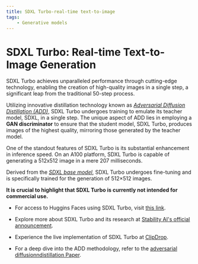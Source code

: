 ```yaml
---
title: SDXL Turbo-real-time text-to-image 
tags:
    - Generative models
---
```



# **SDXL Turbo: Real-time Text-to-Image Generation**

SDXL Turbo achieves unparalleled performance through cutting-edge technology, enabling the creation of high-quality images in a single step, a significant leap from the traditional 50-step process.

Utilizing innovative distillation technology known as *[Adversarial Diffusion Distillation (ADD)](https://stability.ai/research/adversarial-diffusion-distillation)*, SDXL Turbo undergoes training to emulate its teacher model, SDXL, in a single step. The unique aspect of ADD lies in employing a **GAN discriminator** to ensure that the student model, SDXL Turbo, produces images of the highest quality, mirroring those generated by the teacher model.

One of the standout features of SDXL Turbo is its substantial enhancement in inference speed. On an A100 platform, SDXL Turbo is capable of generating a 512x512 image in a mere 207 milliseconds.

Derived from the *[SDXL base model](https://stable-diffusion-art.com/sdxl-model/)*, SDXL Turbo undergoes fine-tuning and is specifically trained for the generation of 512×512 images.

**It is crucial to highlight that SDXL Turbo is currently not intended for commercial use.**

- For access to Huggins Faces using SDXL Turbo, visit [this link](https://huggingface.co/stabilityai/sdxl-turbo).

- Explore more about SDXL Turbo and its research at [Stability AI's official announcement](https://stability.ai/news/stability-ai-sdxl-turbo).

- Experience the live implementation of SDXL Turbo at [ClipDrop](https://clipdrop.co/stable-diffusion-turbo).

- For a deep dive into the ADD methodology, refer to the [adversarial diffusionndistillation Paper](https://stability.ai/s/adversarial_diffusion_distillation.pdf).
 